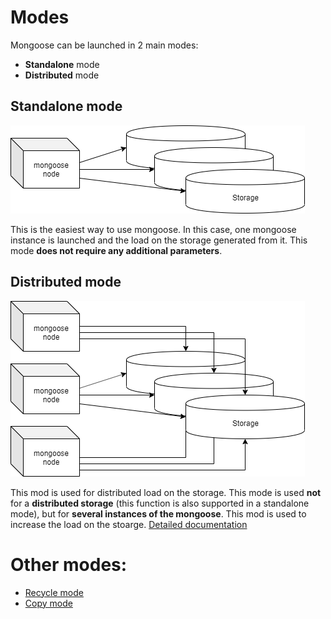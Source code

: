# Modes

Mongoose can be launched in 2 main modes:
* **Standalone** mode
* **Distributed** mode

## Standalone mode

![Standalone Mode](../../images/standalone_mode.png)

This is the easiest way to use mongoose. In this case, one mongoose instance is launched and the load on the storage generated from it. This mode **does not require any additional parameters**.

## Distributed mode

![Distributed Mode](../../images/distributed_mode.png)

This mod is used for distributed load on the storage. This mode is used **not** for a **distributed storage** (this function is also supported in a standalone mode), but for **several instances of the mongoose**.
This mod is used to increase the load on the stoarge. 
[Detailed documentation](distributed_mode)


# Other modes:

* [Recycle mode](recycle_mode)
* [Copy mode](copy_mode)

